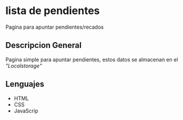 # lista de pendientes

Pagina para apuntar pendientes/recados

## Descripcion General

Pagina simple para apuntar pendientes, estos datos se almacenan en el _"Localstorage"_ 

## Lenguajes

* HTML
* CSS
* JavaScrip
